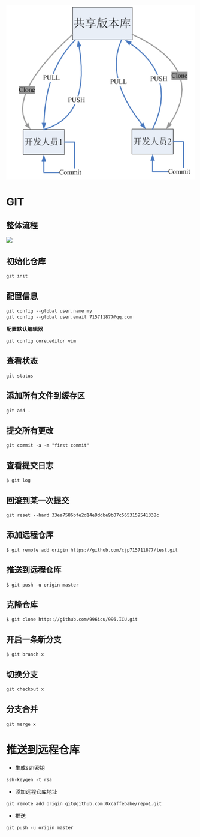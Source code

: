 ![批注 2019-09-09 193656](/assets/批注%202019-09-09%20193656.png)

# GIT

## 整体流程

![](https://img-blog.csdn.net/20160530090454193?watermark/2/text/aHR0cDovL2Jsb2cuY3Nkbi5uZXQv/font/5a6L5L2T/fontsize/400/fill/I0JBQkFCMA==/dissolve/70/gravity/Center)

## 初始化仓库

```shell
git init
```

## 配置信息

```shell
git config --global user.name my
git config --global user.email 715711877@qq.com
```

**配置默认编辑器**

```shell
git config core.editor vim
```

## 查看状态

```shell
git status
```

## 添加所有文件到缓存区

```shell
git add .
```

## 提交所有更改

```shell
git commit -a -m "first commit"
```

## 查看提交日志

```shell
$ git log
```

## 回滚到某一次提交

```shell
git reset --hard 33ea7586bfe2d14e9ddbe9b07c5653159541338c
```

## 添加远程仓库

```shell
$ git remote add origin https://github.com/cjp715711877/test.git
```

## 推送到远程仓库

```shell
$ git push -u origin master
```

## 克隆仓库

```shell
$ git clone https://github.com/996icu/996.ICU.git
```

## 开启一条新分支

```shell
$ git branch x
```

## 切换分支

```shell
git checkout x
```

## 分支合并

```shell
git merge x
```

# 推送到远程仓库

- 生成ssh密钥

```shell
ssh-keygen -t rsa 
```

- 添加远程仓库地址

```shell
git remote add origin git@github.com:0xcaffebabe/repo1.git
```

- 推送

```shell
git push -u origin master
```